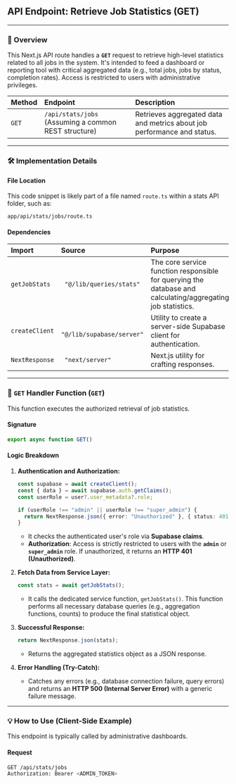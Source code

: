 ## API Endpoint: Retrieve Job Statistics (GET)

-----

### 🚀 Overview

This Next.js API route handles a **`GET`** request to retrieve high-level statistics related to all jobs in the system. It's intended to feed a dashboard or reporting tool with critical aggregated data (e.g., total jobs, jobs by status, completion rates). Access is restricted to users with administrative privileges.

| Method | Endpoint | Description |
| :--- | :--- | :--- |
| `GET` | `/api/stats/jobs` (Assuming a common REST structure) | Retrieves aggregated data and metrics about job performance and status. |

-----

### 🛠️ Implementation Details

#### **File Location**

This code snippet is likely part of a file named `route.ts` within a stats API folder, such as:

```
app/api/stats/jobs/route.ts
```

#### **Dependencies**

| Import | Source | Purpose |
| :--- | :--- | :--- |
| `getJobStats` | `  "@/lib/queries/stats" ` | The core service function responsible for querying the database and calculating/aggregating job statistics. |
| `createClient` | `  "@/lib/supabase/server" ` | Utility to create a server-side Supabase client for authentication. |
| `NextResponse` | `  "next/server" ` | Next.js utility for crafting responses. |

-----

### 📝 `GET` Handler Function (`GET`)

This function executes the authorized retrieval of job statistics.

#### **Signature**

```typescript
export async function GET()
```

#### **Logic Breakdown**

1.  **Authentication and Authorization:**

    ```typescript
    const supabase = await createClient();
    const { data } = await supabase.auth.getClaims();
    const userRole = user?.user_metadata?.role;

    if (userRole !== "admin" || userRole !== "super_admin") {
      return NextResponse.json({ error: "Unauthorized" }, { status: 401 });
    }
    ```

      * It checks the authenticated user's role via **Supabase claims**.
      * **Authorization**: Access is strictly restricted to users with the **`admin`** or **`super_admin`** role. If unauthorized, it returns an **HTTP 401 (Unauthorized)**.

2.  **Fetch Data from Service Layer:**

    ```typescript
    const stats = await getJobStats();
    ```

      * It calls the dedicated service function, `getJobStats()`. This function performs all necessary database queries (e.g., aggregation functions, counts) to produce the final statistical object.

3.  **Successful Response:**

    ```typescript
    return NextResponse.json(stats);
    ```

      * Returns the aggregated statistics object as a JSON response.

4.  **Error Handling (Try-Catch):**

      * Catches any errors (e.g., database connection failure, query errors) and returns an **HTTP 500 (Internal Server Error)** with a generic failure message.

-----

### 💡 How to Use (Client-Side Example)

This endpoint is typically called by administrative dashboards.

#### **Request**

```bash
GET /api/stats/jobs
Authorization: Bearer <ADMIN_TOKEN>
```
